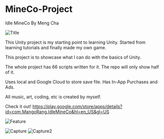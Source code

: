 # MineCo-Project
Idle MineCo
By Meng Cha

![Title](https://user-images.githubusercontent.com/37386474/127728338-53f79519-f6c9-4820-bc20-18a3812797de.png)

  This Unity project is my starting point to learning Unity. Started from learning tutorials and finally made my own game.
  
This project is to showcase what I can do with the basics of Unity.

The whole project has 66 scripts written for it. The repo will only show half of it.

Uses local and Google Cloud to store save file. Has In-App Purchases and Ads.

All music, art, coding, etc is created by myself.

Check it out! https://play.google.com/store/apps/details?id=com.MangoRang.IdleMineCo&hl=en_US&gl=US

![Feature](https://user-images.githubusercontent.com/37386474/127728307-3de89734-5d58-481f-9bf5-cfd9f6f4a912.png)

![Capture](https://user-images.githubusercontent.com/37386474/127728274-f6c76f02-9ff8-4bfb-bfd7-c8ec1a0760b3.PNG)
![Capture2](https://user-images.githubusercontent.com/37386474/127728293-6febf797-63d9-4170-bd2f-13e2e32504f3.PNG)
